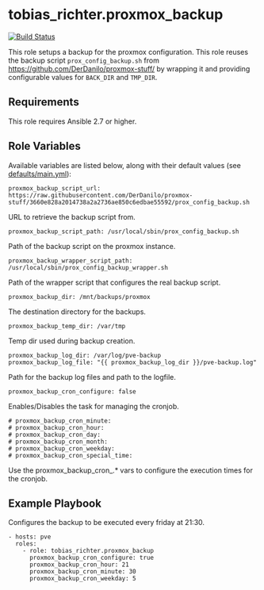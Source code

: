# tobias_richter.proxmox_backup

[![Build Status](https://github.com/tobias-richter/ansible-proxmox-backup/workflows/CI/badge.svg)](https://github.com/tobias-richter/ansible-proxmox-backup/actions)

This role setups a backup for the proxmox configuration.
This role reuses the backup script `prox_config_backup.sh` from <https://github.com/DerDanilo/proxmox-stuff/> by 
wrapping it and providing configurable values for `BACK_DIR` and `TMP_DIR`.

## Requirements

This role requires Ansible 2.7 or higher.

## Role Variables

Available variables are listed below, along with their default values (see [defaults/main.yml](defaults/main.yml)):

    proxmox_backup_script_url: https://raw.githubusercontent.com/DerDanilo/proxmox-stuff/3660e828a2014738a2a2736ae850c6edbae55592/prox_config_backup.sh

URL to retrieve the backup script from.

    proxmox_backup_script_path: /usr/local/sbin/prox_config_backup.sh

Path of the backup script on the proxmox instance.

    proxmox_backup_wrapper_script_path: /usr/local/sbin/prox_config_backup_wrapper.sh

Path of the wrapper script that configures the real backup script.

    proxmox_backup_dir: /mnt/backups/proxmox

The destination directory for the backups.

    proxmox_backup_temp_dir: /var/tmp

Temp dir used during backup creation.

    proxmox_backup_log_dir: /var/log/pve-backup
    proxmox_backup_log_file: "{{ proxmox_backup_log_dir }}/pve-backup.log"

Path for the backup log files and path to the logfile.

    proxmox_backup_cron_configure: false

Enables/Disables the task for managing the cronjob.

    # proxmox_backup_cron_minute:
    # proxmox_backup_cron_hour:
    # proxmox_backup_cron_day:
    # proxmox_backup_cron_month:
    # proxmox_backup_cron_weekday:
    # proxmox_backup_cron_special_time:

Use the proxmox_backup_cron_.* vars to configure the execution times for the cronjob.

## Example Playbook

Configures the backup to be executed every friday at 21:30.

    - hosts: pve
	  roles:
	    - role: tobias_richter.proxmox_backup
	      proxmox_backup_cron_configure: true
	      proxmox_backup_cron_hour: 21
	      proxmox_backup_cron_minute: 30
	      proxmox_backup_cron_weekday: 5
	      
